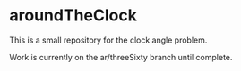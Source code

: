 # aroundTheClock
This is a small repository for the clock angle problem.

Work is currently on the ar/threeSixty branch until complete.
